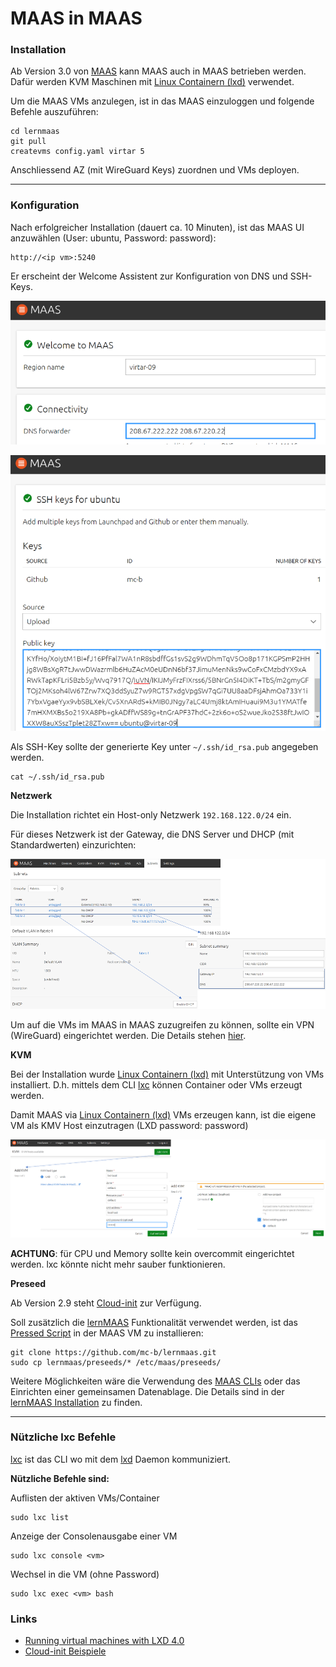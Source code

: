 MAAS in MAAS
============

### Installation

Ab Version 3.0 von [MAAS](https://maas.io) kann MAAS auch in MAAS betrieben werden. Dafür werden KVM Maschinen mit [Linux Containern (lxd)](https://linuxcontainers.org/) verwendet.

Um die MAAS VMs anzulegen, ist in das MAAS einzuloggen und folgende Befehle auszuführen:

    cd lernmaas
    git pull
    createvms config.yaml virtar 5 
    
Anschliessend AZ (mit WireGuard Keys) zuordnen und VMs deployen.

***
### Konfiguration

Nach erfolgreicher Installation (dauert ca. 10 Minuten), ist das MAAS UI anzuwählen (User: ubuntu, Password: password):

    http://<ip vm>:5240
    
Er erscheint der Welcome Assistent zur Konfiguration von DNS und SSH-Keys.

![](images/welcome-1.png)

![](images/welcome-2.png)

Als SSH-Key sollte der generierte Key unter `~/.ssh/id_rsa.pub` angegeben werden.

    cat ~/.ssh/id_rsa.pub

**Netzwerk**

Die Installation richtet ein Host-only Netzwerk `192.168.122.0/24` ein.

Für dieses Netzwerk ist der Gateway, die DNS Server und DHCP (mit Standardwerten) einzurichten:

![](images/config-network.png)

Um auf die VMs im MAAS in MAAS zuzugreifen zu können, sollte ein VPN (WireGuard) eingerichtet werden. Die Details stehen [hier](https://github.com/mc-b/lernmaas/blob/master/doc/MAAS/Gateway.md).

**KVM**

Bei der Installation wurde [Linux Containern (lxd)](https://linuxcontainers.org/lxd/introduction/) mit Unterstützung von VMs installiert. D.h. mittels dem CLI [lxc](https://linuxcontainers.org/lxc/introduction/) können Container oder VMs erzeugt werden.

Damit MAAS via [Linux Containern (lxd)](https://linuxcontainers.org/lxd/introduction/) VMs erzeugen kann, ist die eigene VM als KMV Host einzutragen (LXD password: password)

![](images/config-kvm-lxd.png)

**ACHTUNG**: für CPU und Memory sollte kein overcommit eingerichtet werden. lxc könnte nicht mehr sauber funktionieren.

**Preseed**

Ab Version 2.9 steht [Cloud-init](https://cloudinit.readthedocs.io/en/latest/) zur Verfügung. 

Soll zusätzlich die [lernMAAS](https://github.com/mc-b/lernmaas) Funktionalität verwendet werden, ist das [Pressed Script](https://maas.io/docs/snap/3.0/ui/custom-machine-setup) in der MAAS VM zu installieren:

    git clone https://github.com/mc-b/lernmaas.git
    sudo cp lernmaas/preseeds/* /etc/maas/preseeds/

Weitere Möglichkeiten wäre die Verwendung des [MAAS CLIs](https://maas.io/docs/snap/2.9/cli/maas-cli) oder das Einrichten einer gemeinsamen Datenablage. Die Details sind in der [lernMAAS Installation](https://github.com/mc-b/lernmaas/blob/master/doc/MAAS/Install.md) zu finden.

***
### Nützliche lxc Befehle

[lxc](https://linuxcontainers.org/lxc/introduction/) ist das CLI wo mit dem [lxd](https://linuxcontainers.org/lxd/introduction/) Daemon kommuniziert.

**Nützliche Befehle sind:**

Auflisten der aktiven VMs/Container

    sudo lxc list
    
Anzeige der Consolenausgabe einer VM

    sudo lxc console <vm>
    
Wechsel in die VM (ohne Password) 

    sudo lxc exec <vm> bash

### Links

* [Running virtual machines with LXD 4.0](https://discuss.linuxcontainers.org/t/running-virtual-machines-with-lxd-4-0/7519)
* [Cloud-init Beispiele](https://github.com/mc-b/iac/blob/main/cloud-iac.md)
